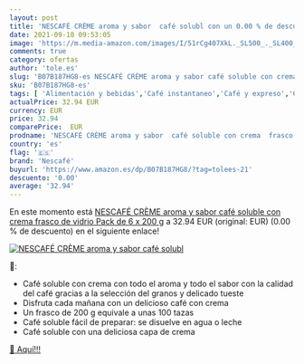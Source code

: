 ```yaml
---
layout: post
title: 'NESCAFÉ CRÈME aroma y sabor  café solubl con un 0.00 % de descuento'
date: 2021-09-10 09:53:05
image: 'https://m.media-amazon.com/images/I/51rCg407XkL._SL500_._SL400_.jpg'
comments: true
category: ofertas
author: 'tole.es'
slug: 'B07B187HG8-es NESCAFÉ CRÈME aroma y sabor café soluble con crema frasco...'
sku: 'B07B187HG8-es'
tags: [ 'Alimentación y bebidas','Café instantaneo','Café y expreso','Café, té y bebidas','café','nescafé', ]
actualPrice: 32.94 EUR
currency: EUR
price: 32.94
comparePrice:  EUR
prodname: 'NESCAFÉ CRÈME aroma y sabor  café soluble con crema  frasco de vidrio  Pack de 6 x 200 g'
country: 'es'
flag: '🇪🇸'
brand: 'Nescafé'
buyurl: 'https://www.amazon.es/dp/B07B187HG8/?tag=tolees-21'
descuento: '0.00'
average: '32.94'
---
```


En este momento está [NESCAFÉ CRÈME aroma y sabor  café soluble con crema  frasco de vidrio  Pack de 6 x 200 g](https://www.amazon.es/dp/B07B187HG8/?tag=tolees-21) a 32.94 EUR (original:  EUR) (0.00 %  de descuento) en el siguiente enlace!

[![NESCAFÉ CRÈME aroma y sabor  café solubl](https://m.media-amazon.com/images/I/51rCg407XkL._SL500_._SL400_.jpg)](https://www.amazon.es/dp/B07B187HG8/?tag=tolees-21)

🔎:

- Café soluble con crema con todo el aroma y todo el sabor con la calidad del café gracias a la selección del granos y delicado tueste
- Disfruta cada mañana con un delicioso café con crema
- Un frasco de 200 g equivale a unas 100 tazas
- Café soluble fácil de preparar: se disuelve en agua o leche
- Café soluble con una deliciosa capa de crema

[🛒 Aquí!!!](https://www.amazon.es/dp/B07B187HG8/?tag=tolees-21)
